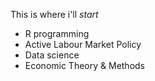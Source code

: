 This is where i'll _start_

- R programming
- Active Labour Market Policy
- Data science
- Economic Theory & Methods
